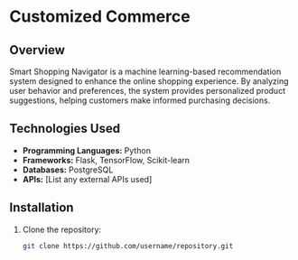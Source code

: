 # Customized Commerce

## Overview
Smart Shopping Navigator is a machine learning-based recommendation system designed to enhance the online shopping experience. By analyzing user behavior and preferences, the system provides personalized product suggestions, helping customers make informed purchasing decisions.

## Technologies Used
- **Programming Languages:** Python
- **Frameworks:** Flask, TensorFlow, Scikit-learn
- **Databases:** PostgreSQL
- **APIs:** [List any external APIs used]

## Installation
1. Clone the repository:
   ```bash
   git clone https://github.com/username/repository.git
